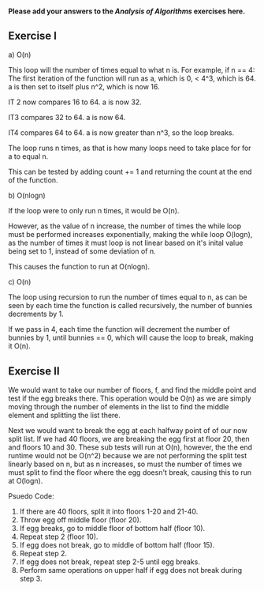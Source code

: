 #### Please add your answers to the ***Analysis of  Algorithms*** exercises here.

## Exercise I

a)
O(n)

This loop will the number of times equal to what n is.
For example, if n == 4:
The first iteration of the function will run as a, which is 0, < 4^3, which is 64.
a is then set to itself plus n^2, which is now 16.

IT 2 now compares 16 to 64.
a is now 32.

IT3 compares 32 to 64.
a is now 64.

IT4 compares 64 to 64.
a is now greater than n^3, so the loop breaks.

The loop runs n times, as that is how many loops need to take place for for a to equal n.

This can be tested by adding count += 1 and returning the count at the end of the function.


b)
O(nlogn)

If the loop were to only run n times, it would be O(n).

However, as the value of n increase, the number of times the while loop must be performed increases exponentially, making the while loop O(logn), as the number of times it must loop is not linear based on it's inital value being set to 1, instead of some deviation of n.

This causes the function to run at O(nlogn).


c)
O(n)

The loop using recursion to run the number of times equal to n, as can be seen by each time the function is called recursively, the number of bunnies decrements by 1.

If we pass in 4, each time the function will decrement the number of bunnies by 1, until bunnies == 0, which will cause the loop to break, making it O(n).

## Exercise II

We would want to take our number of floors, f, and find the middle point and test if the egg breaks there. This operation would be O(n) as we are simply moving through the number of elements in the list to find the middle element and splitting the list there.

Next we would want to break the egg at each halfway point of of our now split list. If we had 40 floors, we are breaking the egg first at floor 20, then and floors 10 and 30. These sub tests will run at O(n), however, the the end runtime would not be O(n^2) because we are not performing the split test linearly based on n, but as n increases, so must the number of times we must split to find the floor where the egg doesn't break, causing this to run at O(logn).

Psuedo Code:
1. If there are 40 floors, split it into floors 1-20 and 21-40.
2. Throw egg off middle floor (floor 20).
3. If egg breaks, go to middle floor of bottom half (floor 10).
4. Repeat step 2 (floor 10).
5. If egg does not break, go to middle of bottom half (floor 15).
6. Repeat step 2.
7. If egg does not break, repeat step 2-5 until egg breaks.
8. Perform same operations on upper half if egg does not break during step 3.


